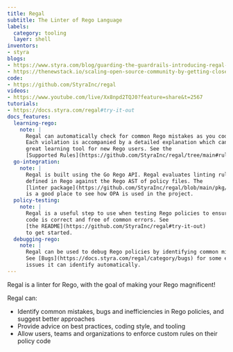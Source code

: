 ```yaml
---
title: Regal
subtitle: The Linter of Rego Language
labels:
  category: tooling
  layer: shell
inventors:
- styra
blogs:
- https://www.styra.com/blog/guarding-the-guardrails-introducing-regal-the-rego-linter/
- https://thenewstack.io/scaling-open-source-community-by-getting-closer-to-users/
code:
- https://github.com/StyraInc/regal
videos:
- https://www.youtube.com/live/Xx8npd2TQJ0?feature=share&t=2567
tutorials:
- https://docs.styra.com/regal#try-it-out
docs_features:
  learning-rego:
    note: |
      Regal can automatically check for common Rego mistakes as you code.
      Each violation is accompanied by a detailed explanation which can be a
      great learning tool for new Rego users. See the
      [Supported Rules](https://github.com/StyraInc/regal/tree/main#rules).
  go-integration:
    note: |
      Regal is built using the Go Rego API. Regal evaluates linting rules
      defined in Rego against the Rego AST of policy files. The
      [linter package](https://github.com/StyraInc/regal/blob/main/pkg/linter/linter.go)
      is a good place to see how OPA is used in the project.
  policy-testing:
    note: |
      Regal is a useful step to use when testing Rego policies to ensure
      code is correct and free of common errors. See
      [the README](https://github.com/StyraInc/regal#try-it-out)
      to get started.
  debugging-rego:
    note: |
      Regal can be used to debug Rego policies by identifying common mistakes.
      See [Bugs](https://docs.styra.com/regal/category/bugs) for some example
      issues it can identify automatically.
---
```

Regal is a linter for Rego, with the goal of making your Rego magnificent!

Regal can:
* Identify common mistakes, bugs and inefficiencies in Rego policies, and suggest better approaches
* Provide advice on best practices, coding style, and tooling
* Allow users, teams and organizations to enforce custom rules on their policy code
